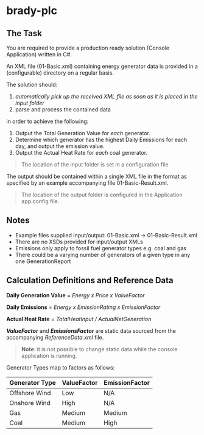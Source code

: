 # brady-plc

## The Task

You are required to provide a production ready solution (Console Application) written in C#.

An XML file (01-Basic.xml) containing energy generator data is provided in a (configurable) directory on a regular basis.

The solution should:

1. *automatically pick up the received XML file as soon as it is placed in the input folder*
2. parse and process the contained data 

in order to achieve the following:

1. Output the Total Generation Value for *each* generator.
2. Determine which generator has the highest Daily Emissions for each day, and output the emission value.
3. Output the Actual Heat Rate for *each* coal generator.

> The location of the input folder is set in a configuration file

The output should be contained within a single XML file in the format as specified by an example accompanying file 01-Basic-Result.xml.

> The location of the output folder is configured in the Application app.config file.

## Notes

- Example files supplied input/output: 01-Basic.xml -> 01-Basic-Result.xml
- There are no XSDs provided for input/output XMLs
- Emissions only apply to fossil fuel generator types e.g. coal and gas
- There could be a varying number of generators of a given type in any one GenerationReport

## Calculation Definitions and Reference Data

**Daily Generation Value** = *Energy x Price x ValueFactor*

**Daily Emissions** = *Energy x EmissionRating x EmissionFactor*

**Actual Heat Rate** = *TotalHeatInput / ActualNetGeneration*

***ValueFactor*** and ***EmissionsFactor*** are static data sourced from the accompanying *ReferenceData.xml* file.

> **Note**: it is not possible to change static data while the console application is running.

Generator Types map to factors as follows:

| Generator Type | ValueFactor | EmissionFactor |
|---|---|---|
Offshore Wind | Low | N/A
Onshore Wind | High | N/A
Gas | Medium | Medium
Coal| Medium | High
